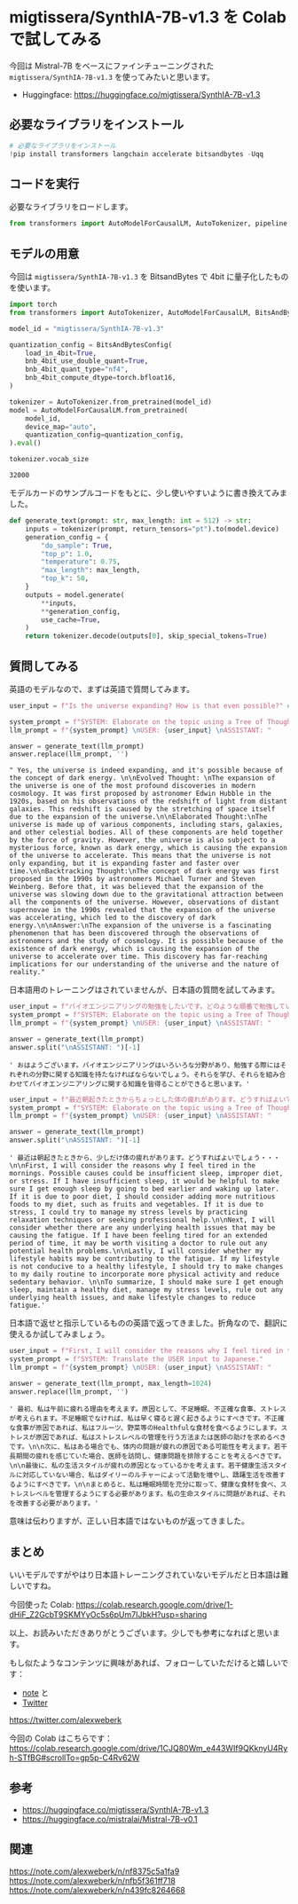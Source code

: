 # migtissera/SynthIA-7B-v1.3 を Colab で試してみる

今回は Mistral-7B をベースにファインチューニングされた `migtissera/SynthIA-7B-v1.3` を使ってみたいと思います。

- Huggingface: https://huggingface.co/migtissera/SynthIA-7B-v1.3

## 必要なライブラリをインストール

```python
# 必要なライブラリをインストール
!pip install transformers langchain accelerate bitsandbytes -Uqq
```

## コードを実行

必要なライブラリをロードします。

```python
from transformers import AutoModelForCausalLM, AutoTokenizer, pipeline
```

## モデルの用意

今回は `migtissera/SynthIA-7B-v1.3` を BitsandBytes で 4bit に量子化したものを使います。

```python
import torch
from transformers import AutoTokenizer, AutoModelForCausalLM, BitsAndBytesConfig

model_id = "migtissera/SynthIA-7B-v1.3"

quantization_config = BitsAndBytesConfig(
    load_in_4bit=True,
    bnb_4bit_use_double_quant=True,
    bnb_4bit_quant_type="nf4",
    bnb_4bit_compute_dtype=torch.bfloat16,
)

tokenizer = AutoTokenizer.from_pretrained(model_id)
model = AutoModelForCausalLM.from_pretrained(
    model_id,
    device_map="auto",
    quantization_config=quantization_config,
).eval()
```

```python
tokenizer.vocab_size

```

    32000

モデルカードのサンプルコードをもとに、少し使いやすいように書き換えてみました。

```python
def generate_text(prompt: str, max_length: int = 512) -> str:
    inputs = tokenizer(prompt, return_tensors="pt").to(model.device)
    generation_config = {
        "do_sample": True,
        "top_p": 1.0,
        "temperature": 0.75,
        "max_length": max_length,
        "top_k": 50,
    }
    outputs = model.generate(
        **inputs,
        **generation_config,
        use_cache=True,
    )
    return tokenizer.decode(outputs[0], skip_special_tokens=True)
```

## 質問してみる

英語のモデルなので、まずは英語で質問してみます。

```python
user_input = f"Is the universe expanding? How is that even possible?" # 質問

system_prompt = f"SYSTEM: Elaborate on the topic using a Tree of Thoughts and backtrack when necessary to construct a clear, cohesive Chain of Thought reasoning. Always answer without hesitation."
llm_prompt = f"{system_prompt} \nUSER: {user_input} \nASSISTANT: "

answer = generate_text(llm_prompt)
answer.replace(llm_prompt, '')
```

    " Yes, the universe is indeed expanding, and it's possible because of the concept of dark energy. \n\nEvolved Thought: \nThe expansion of the universe is one of the most profound discoveries in modern cosmology. It was first proposed by astronomer Edwin Hubble in the 1920s, based on his observations of the redshift of light from distant galaxies. This redshift is caused by the stretching of space itself due to the expansion of the universe.\n\nElaborated Thought:\nThe universe is made up of various components, including stars, galaxies, and other celestial bodies. All of these components are held together by the force of gravity. However, the universe is also subject to a mysterious force, known as dark energy, which is causing the expansion of the universe to accelerate. This means that the universe is not only expanding, but it is expanding faster and faster over time.\n\nBacktracking Thought:\nThe concept of dark energy was first proposed in the 1990s by astronomers Michael Turner and Steven Weinberg. Before that, it was believed that the expansion of the universe was slowing down due to the gravitational attraction between all the components of the universe. However, observations of distant supernovae in the 1990s revealed that the expansion of the universe was accelerating, which led to the discovery of dark energy.\n\nAnswer:\nThe expansion of the universe is a fascinating phenomenon that has been discovered through the observations of astronomers and the study of cosmology. It is possible because of the existence of dark energy, which is causing the expansion of the universe to accelerate over time. This discovery has far-reaching implications for our understanding of the universe and the nature of reality."

日本語用のトレーニングはされていませんが、日本語の質問を試してみます。

```python
user_input = f"バイオエンジニアリングの勉強をしたいです。どのような順番で勉強していけばいいですか？"
system_prompt = f"SYSTEM: Elaborate on the topic using a Tree of Thoughts and backtrack when necessary to construct a clear, cohesive Chain of Thought reasoning. Always answer without hesitation. Answer in Japanese."
llm_prompt = f"{system_prompt} \nUSER: {user_input} \nASSISTANT: "

answer = generate_text(llm_prompt)
answer.split("\nASSISTANT: ")[-1]
```

    ' おはようございます。バイオエンジニアリングはいろいろな分野があり、勉強する際にはそれぞれの分野に関する知識を持たなければならないでしょう。それらを学び、それらを組み合わせてバイオエンジニアリングに関する知識を皆得ることができると思います。'

```python
user_input = f"最近朝起きたときからちょっとした体の疲れがあります。どうすればよいでしょう・・・"
system_prompt = f"SYSTEM: Elaborate on the topic using a Tree of Thoughts and backtrack when necessary to construct a clear, cohesive Chain of Thought reasoning. Always answer without hesitation. Answer in Japanese."
llm_prompt = f"{system_prompt} \nUSER: {user_input} \nASSISTANT: "

answer = generate_text(llm_prompt)
answer.split("\nASSISTANT: ")[-1]
```

    ' 最近は朝起きたときから、少しだけ体の疲れがあります。どうすればよいでしょう・・・ \n\nFirst, I will consider the reasons why I feel tired in the mornings. Possible causes could be insufficient sleep, improper diet, or stress. If I have insufficient sleep, it would be helpful to make sure I get enough sleep by going to bed earlier and waking up later. If it is due to poor diet, I should consider adding more nutritious foods to my diet, such as fruits and vegetables. If it is due to stress, I could try to manage my stress levels by practicing relaxation techniques or seeking professional help.\n\nNext, I will consider whether there are any underlying health issues that may be causing the fatigue. If I have been feeling tired for an extended period of time, it may be worth visiting a doctor to rule out any potential health problems.\n\nLastly, I will consider whether my lifestyle habits may be contributing to the fatigue. If my lifestyle is not conducive to a healthy lifestyle, I should try to make changes to my daily routine to incorporate more physical activity and reduce sedentary behavior. \n\nTo summarize, I should make sure I get enough sleep, maintain a healthy diet, manage my stress levels, rule out any underlying health issues, and make lifestyle changes to reduce fatigue.'

日本語で返せと指示しているものの英語で返ってきました。折角なので、翻訳に使えるか試してみましょう。

```python
user_input = f"First, I will consider the reasons why I feel tired in the mornings. Possible causes could be insufficient sleep, improper diet, or stress. If I have insufficient sleep, it would be helpful to make sure I get enough sleep by going to bed earlier and waking up later. If it is due to poor diet, I should consider adding more nutritious foods to my diet, such as fruits and vegetables. If it is due to stress, I could try to manage my stress levels by practicing relaxation techniques or seeking professional help.\n\nNext, I will consider whether there are any underlying health issues that may be causing the fatigue. If I have been feeling tired for an extended period of time, it may be worth visiting a doctor to rule out any potential health problems.\n\nLastly, I will consider whether my lifestyle habits may be contributing to the fatigue. If my lifestyle is not conducive to a healthy lifestyle, I should try to make changes to my daily routine to incorporate more physical activity and reduce sedentary behavior. \n\nTo summarize, I should make sure I get enough sleep, maintain a healthy diet, manage my stress levels, rule out any underlying health issues, and make lifestyle changes to reduce fatigue."
system_prompt = f"SYSTEM: Translate the USER input to Japanese."
llm_prompt = f"{system_prompt} \nUSER: {user_input} \nASSISTANT: "

answer = generate_text(llm_prompt, max_length=1024)
answer.replace(llm_prompt, '')
```

    ' 最初、私は午前に疲れる理由を考えます。原因として、不足睡眠、不正確な食事、ストレスが考えられます。不足睡眠でなければ、私は早く寝ると遅く起きるようにすべきです。不正確な食事が原因であれば、私はフルーツ、野菜等のHealthfulな食材を食べるようにします。ストレスが原因であれば、私はストレスレベルの管理を行う方法または医師の助けを求めるべきです。\n\n次に、私はある場合でも、体内の問題が疲れの原因である可能性を考えます。若干長期間の疲れを感じていた場合、医師を訪問し、健康問題を排除することを考えるべきです。\n\n最後に、私の生活スタイルが疲れの原因となっているかを考えます。若干健康生活スタイルに対応していない場合、私はダイリーのルチャーによって活動を増やし、躊躇生活を改善するようにすべきです。\n\nまとめると、私は睡眠時間を充分に取って、健康な食材を食べ、ストレスレベルを管理するようにする必要があります。私の生命スタイルに問題があれば、それを改善する必要があります。'

意味は伝わりますが、正しい日本語ではないものが返ってきました。

## まとめ

いいモデルですがやはり日本語トレーニングされていないモデルだと日本語は難しいですね。

今回使った Colab: https://colab.research.google.com/drive/1-dHiF_Z2GcbT9SKMYyOc5s6pUm7IJbkH?usp=sharing

以上、お読みいただきありがとうございます。少しでも参考になればと思います。

もし似たようなコンテンツに興味があれば、フォローしていただけると嬉しいです：

- [note](https://note.com/alexweberk/) と
- [Twitter](https://twitter.com/alexweberk)

https://twitter.com/alexweberk

今回の Colab はこちらです：
https://colab.research.google.com/drive/1CJQ80Wm_e443WIf9QKknyU4Ryh-STfBG#scrollTo=gp5p-C4Rv62W

## 参考

- https://huggingface.co/migtissera/SynthIA-7B-v1.3
- https://huggingface.co/mistralai/Mistral-7B-v0.1

## 関連

https://note.com/alexweberk/n/nf8375c5a1fa9
https://note.com/alexweberk/n/nfb5f361ff718
https://note.com/alexweberk/n/n439fc8264668

